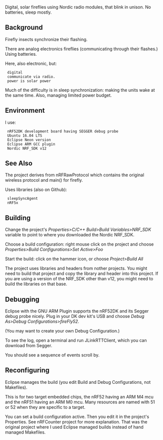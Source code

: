 Digital, solar fireflies using Nordic radio modules, that blink in unison.  No batteries, sleep mostly.


Background
-

Firefly insects synchronize their flashing.

There are analog electronics fireflies (communicating through their flashes.)  Using batteries.

Here, also electronic, but:

     digital
     communicate via radio.
     power is solar power  
     
Much of the difficulty is in sleep synchronization: making the units wake at the same time.
Also, managing limited power budget.

    
Environment
-
I use:

     nRF52DK development board having SEGGER debug probe
     Ubuntu 16.04 LTS
     Eclipse Neon version
     Eclipse ARM GCC plugin
     Nordic NRF_SDK v12
    
See Also
-

The project derives from nRFRawProtocol which contains the original wireless protocol and main() for firefly.

Uses libraries (also on Github):

     sleepSyncAgent
     nRF5x
     

Building
-

Change the project's *Properties>C/C++ Build>Build Variables>NRF_SDK* variable to point to where you downloaded the Nordic NRF\_SDK.  
 
Choose a build configuration:  right mouse click on the project and choose *Properties>Build Configurations>Set Active>Foo*

Start the build:  click on the hammer icon, or choose *Project>Build All*

The project uses libraries and headers from nother projects.  You might need to build that project and copy the library and header into this project.  If you are using a version of the NRF\_SDK other than v12, you might need to build the libraries on that base.

Debugging
-

Eclipse with the GNU ARM Plugin supports the nRF52DK and its Segger debug probe nicely.  Plug in your DK dev kit's USB and choose *Debug As>Debug Configurations>fireFly52*.

(You may want to create your own Debug Configuration.)

To see the log, open a terminal and run JLinkRTTClient, which you can download from Segger.

You should see a sequence of events scroll by.

Reconfiguring
-

Eclipse manages the build (you edit Build and Debug Configurations, not Makefiles).

This is for two target embedded chips, the nRF52 having an ARM M4 mcu and the nRF51 having an ARM M0 mcu.  Many resources are named with 51 or 52 when they are specific to a target.

You can set a build configuration active.  Then you edit it in the project's Properties.  See nRFCounter project for more explanation.  That was the original project where I used Eclipse managed builds instead of hand managed Makefiles.